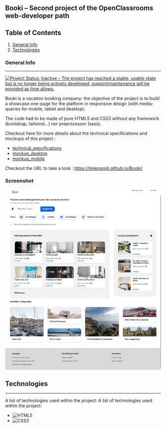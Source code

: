 ## Booki – Second project of the OpenClassrooms web-developer path

## Table of Contents
1. [General Info](#general-info)
2. [Technologies](#technologies)

### General Info
***
[![Project Status: Inactive – The project has reached a stable, usable state but is no longer being actively developed; support/maintenance will be provided as time allows.](https://www.repostatus.org/badges/latest/inactive.svg)](https://www.repostatus.org/#inactive)

Booki is a vacation booking company: the objective of the project is to build a showcase one-page for the platform in responsive design (with media-queries for mobile, tablet and desktop).

The code had to be made of pure HTML5 and CSS3 without any framework (bootstrap, tailwind…) nor preprocessor (sass).

Checkout here for more details about the technical specifications and mockups of this project : 
* [technical_sepcifications]( specifications_techniques/DW+P2+-+Specifications+techniques+et+fonctionnelles.pdf)
* [mockup_desktop]( specifications_techniques/maquettes/Desktop-1.png)
* [mockup_mobile]( specifications_techniques/maquettes/iPhone8-1.png)

Checkout the URL to take a look : https://lmleopold.github.io/Booki/
### Screenshot
![Sreenshot of the Home Page]( ./images/homePageScreenshot.png)
## Technologies
***
A list of technologies used within the project:
A list of technologies used within the project:
* ![HTML5]( https://developer.mozilla.org/fr/docs/Glossary/HTML5) 
* ![CSS3]( https://developer.mozilla.org/fr/docs/Web/CSS)
